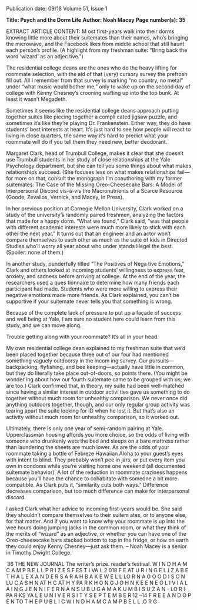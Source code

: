 Publication date: 09/18
Volume 51, Issue 1

**Title: Psych and the Dorm Life**
**Author: Noah Macey**
**Page number(s): 35**

EXTRACT ARTICLE CONTENT:
M
ost first-years walk into their dorms knowing little 
more about their suitemates than their names, who’s 
bringing the microwave, and the Facebook likes from middle 
school that still haunt each person’s profile. (A highlight from 
my freshman suite: “Bring back the word ‘wizard’ as an adjec­
tive.”) 

The residential college deans are the ones who do the heavy 
lifting for roommate selection, with the aid of that (very) cursory 
survey the prefrosh fill out. All I remember from that survey 
is marking “no country, no metal” under “what music would 
bother me,” only to wake up on the second day of college with 
Kenny Chesney’s crooning wafting up into the top bunk. At 
least it wasn’t Megadeth. 

Sometimes it seems like the residential college deans 
approach putting together suites like piecing together a compli­
cated jigsaw puzzle, and sometimes it’s like they’re playing Dr. 
Frankenstein. Either way, they do have students’ best interests at 
heart. It’s just hard to see how people will react to living in close 
quarters, the same way it’s hard to predict what your roommate 
will do if you tell them they need new, better deodorant. 

Margaret Clark, head of Trumbull College, makes it clear 
that she doesn’t use Trumbull students in her study of close 
relationships at the Yale Psychology department, but she can 
tell you some things about what makes relationships succeed. 
(She focuses less on what makes relationships fail—for more on 
that, consult the monograph I’m coauthoring with my former 
suitemates: The Case of the Missing Oreo-Cheesecake Bars: A 
Model of Interpersonal Discord vis-à-vis the Macronutrients of 
a Scarce Resource (Goode, Zevallos, Vernick, and Macey, In 
Press). 

In her previous position at Carnegie Mellon University, 
Clark worked on a study of the university’s randomly paired 
freshmen, analyzing the factors that made for a happy dorm. 
“What we found,” Clark said, “was that people with different 
academic interests were much more likely to stick with each 
other the next year.” It turns out that an engineer and an actor 
won’t compare themselves to each other as much as the suite of 
kids in Directed Studies who’ll worry all year about who under­
stands Hegel the best. (Spoiler: none of them.)

In another study, punderfully titled “The Positives of Nega­
tive Emotions,” Clark and others looked at incoming students’ 
willingness to express fear, anxiety, and sadness before arriving 
at college. At the end of the year, the researchers used a ques­
tionnaire to determine how many friends each participant had 
made. Students who were more willing to express their negative 
emotions made more friends. As Clark explained, you can’t be 
supportive if your suitemate never tells you that something is 
wrong.

Because of the complete lack of pressure to put up a façade of 
success and well being at Yale, I am sure no student here could 
learn from this study, and we can move along.


Trouble getting along with your roommate? It’s all in your head.

My own residential college dean explained to my freshman 
suite that we’d been placed together because three out of our 
four had mentioned something vaguely outdoorsy in the incom­
ing survey. Our pursuits—backpacking, flyfishing, and bee­
keeping—actually have little in common, but they do literally 
take place out-of-doors, so points there. (You might be wonder­
ing about how our fourth suitemate came to be grouped with us; 
we are too.) Clark confirmed that, in theory, my suite had been 
well-matched since having a similar interest in outdoor activi­
ties gave us something to do together without much room for 
unhealthy comparison. We never once did anything outdoors 
together, though, and our only regular group activity was tearing 
apart the suite looking for  ID when he lost it. But that’s also 
an activity without much room for unhealthy comparison, so it 
worked out.

Ultimately, there is only one year of semi-random pairing at 
Yale. Upperclassman housing affords you more choice, so the 
odds of living with someone who drunkenly wets the bed and 
sleeps on a bare mattress rather than laundering the sheets are 
much lower. As are the odds of your roommate taking a bottle 
of Febreze Hawaiian Aloha to your guest’s eyes with intent to 
blind. They probably won’t pee in jars, or put every item you 
own in condoms while you’re visiting home one weekend (all 
documented suitemate behavior). A lot of the reduction in 
roommate craziness happens because you’ll have the chance to 
cohabitate with someone a bit more compatible. As Clark puts 
it, “similarity cuts both ways.” Difference decreases comparison, 
but too much difference can make for interpersonal discord.

I asked Clark what her advice to incoming first-years would 
be. She said they shouldn’t compare themselves to their suitem­
ates, or to anyone else, for that matter. And if you want to know 
why your roommate is up into the wee hours doing jumping 
jacks in the common room, or what they think of the merits of 
“wizard” as an adjective, or whether you can have one of the 
Oreo-cheesecake bars stacked bottom to top in the fridge, or 
how on earth they could enjoy Kenny Chesney—just ask them. 
– Noah Macey is a senior in 
Timothy Dwight College.



 36
THE  NEW  JOURNAL
The
writer’s
prize.
reader’s
festival.
W I N D H A M  C A M P B E L L  P R I Z E S
F ES T I VA L  2 018
F E AT U R I N G
E L I Z A B E T H  A L E X A N D E R
S A R A H  B A K E W E L L
LO R N A G O O D I S O N
LU C A S  H N AT H
C AT H Y  PA R K  H O N G
J O H N  K E E N E
O L I V I A  L A I N G
J E N N I F E R  N A N S U B U G A  M A K U M B I
S U Z A N - LO R I  PA R KS
YA L E  U N I V E R S I T Y
S E P T E M B E R  12 –14
F R E E  A N D  O P E N  TO  T H E  P U B L I C
W I N D H A M C A M P B E L L .O R G